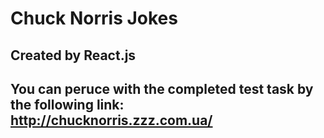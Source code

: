 # Chuck Norris Jokes
## Created by React.js
## You can peruce with the completed test task by the following link: http://chucknorris.zzz.com.ua/